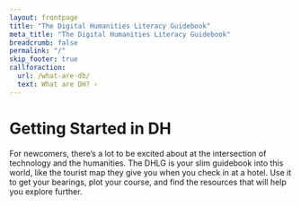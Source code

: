 ```yaml
---
layout: frontpage
title: "The Digital Humanities Literacy Guidebook"
meta_title: "The Digital Humanities Literacy Guidebook"
breadcrumb: false
permalink: "/"
skip_footer: true
callforaction:
  url: /what-are-dh/
  text: What are DH? ›
---
```

# Getting Started in DH
For newcomers, there’s a lot to be excited about at the intersection of technology and the humanities. The DHLG is your slim guidebook into this world, like the tourist map they give you when you check in at a hotel. Use it to get your bearings, plot your course, and find the resources that will help you explore further.
